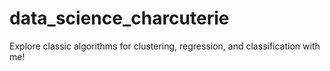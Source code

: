 # data_science_charcuterie
Explore classic algorithms for clustering, regression, and classification with me!
